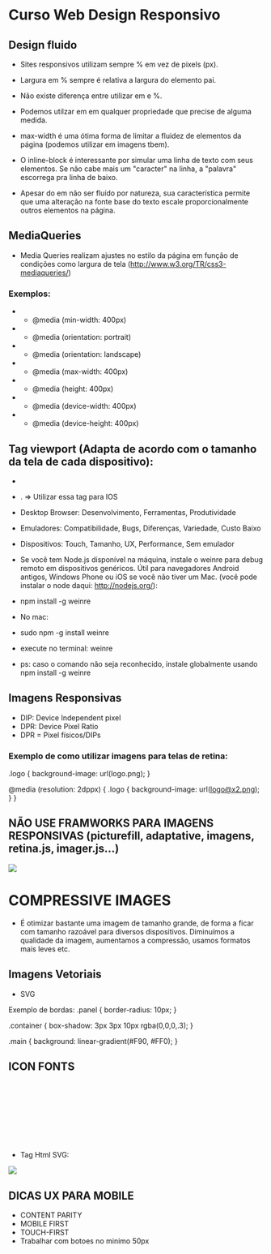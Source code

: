 # Curso Web Design Responsivo

## Design fluido
* Sites responsivos utilizam sempre % em vez de pixels (px).

* Largura em % sempre é relativa a largura do elemento pai.

* Não existe diferença entre utilizar em e %.

* Podemos utilzar em em qualquer propriedade que precise de alguma medida.

* max-width é uma ótima forma de limitar a fluidez de elementos da página (podemos utilizar em imagens tbem).

* O inline-block é interessante por simular uma linha de texto com seus elementos. Se não cabe mais um "caracter" na linha, a "palavra" escorrega pra linha de baixo.

* Apesar do em não ser fluído por natureza, sua característica permite que uma alteração na fonte base do texto escale proporcionalmente outros elementos na página.

## MediaQueries
* Media Queries realizam ajustes no estilo da página em função de condições como largura de tela (http://www.w3.org/TR/css3-mediaqueries/) 

### Exemplos:
* - @media (min-width: 400px)
* - @media (orientation: portrait)
* - @media (orientation: landscape)
* - @media (max-width: 400px)
* - @media (height: 400px)
* - @media (device-width: 400px)
* - @media (device-height: 400px)

## Tag viewport (Adapta de acordo com o tamanho da tela de cada dispositivo): 
* <meta name="viewport" content="width=device-width">
* <meta name="viewport" content="width=device-width, initial-scale=1">. => Utilizar essa tag para IOS

* Desktop Browser: Desenvolvimento, Ferramentas, Produtividade
* Emuladores: Compatibilidade, Bugs, Diferenças, Variedade, Custo Baixo
* Dispositivos: Touch, Tamanho, UX, Performance, Sem emulador


* Se você tem Node.js disponível na máquina, instale o weinre para debug remoto em dispositivos genéricos. Útil para navegadores Android antigos, Windows Phone ou iOS se você não tiver um Mac. (você pode instalar o node daqui: http://nodejs.org/):

* npm install -g weinre

* No mac: 

* sudo npm -g install weinre
* execute no terminal: weinre
* ps: caso o comando não seja reconhecido, instale globalmente usando npm install -g weinre

## Imagens Responsivas 
* DIP: Device Independent pixel
* DPR: Device Pixel Ratio
* DPR = Pixel físicos/DIPs

### Exemplo de como utilizar imagens para telas de retina:
.logo {
  background-image: url(logo.png);
}

@media (resolution: 2dppx) {
  .logo {
      background-image: url(logo@x2.png);
  }
}


## NÃO USE FRAMWORKS PARA IMAGENS RESPONSIVAS (picturefill, adaptative, imagens, retina.js, imager.js...)
<img src="logo.png" srcset="logohd.png 2x, logo.png 1x">

# COMPRESSIVE IMAGES
* É otimizar bastante uma imagem de tamanho grande, de forma a ficar com tamanho razoável para diversos dispositivos. Diminuímos a qualidade da imagem, aumentamos a compressão, usamos formatos mais leves etc.

## Imagens Vetoriais
* SVG

Exemplo de bordas:
.panel {
  border-radius: 10px;
}

.container {
  box-shadow: 3px 3px 10px rgba(0,0,0,.3); 
}

.main {
  background: linear-gradient(#F90, #FF0);
}

## ICON FONTS

* Tag Html SVG: <svg>

<img src="logo.svg" onerror="this.src='logo.png'; this.onerror=null">

## DICAS UX PARA MOBILE 

* CONTENT PARITY
* MOBILE FIRST
* TOUCH-FIRST
* Trabalhar com botoes no minimo 50px





